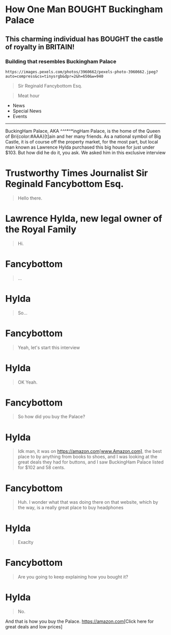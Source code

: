 # How One Man BOUGHT Buckingham Palace

## This charming individual has BOUGHT the castle of royalty in BRITAIN!

### Building that resembles Buckingham Palace

`https://images.pexels.com/photos/3960662/pexels-photo-3960662.jpeg?auto=compress&cs=tinysrgb&dpr=2&h=650&w=940`

> Sir Reginald Fancybottom Esq.

> Meat hour

- News
- Special News
- Events

---

BuckingHam Palace, AKA ^*^*^*^*ingHam Palace, is the home of the Queen of Bri{color:#AAA}[t]ain and her many friends. As a national symbol of Big Castle, it is of course off the property market, for the most part, but local man known as Lawrence Hylda purchased this big house for just under $103. But how did he do it, you ask. We asked him in this exclusive interview

# Trustworthy Times Journalist Sir Reginald Fancybottom Esq.

> Hello there.

# Lawrence Hylda, new legal owner of the Royal Family

> Hi.

# Fancybottom

> ...

# Hylda

> So...

# Fancybottom

> Yeah, let's start this interview

# Hylda

> OK Yeah.

# Fancybottom

> So how did you buy the Palace?

# Hylda

> Idk man, it was on <https://amazon.com>[www.Amazon.com], the best place to by anything from books to shoes, and I was looking at the great deals they had for buttons, and I saw BuckingHam Palace listed for $102 and 58 cents.

# Fancybottom

> Huh. I wonder what that was doing there on that website, which by the way, is a really great place to buy headphones

# Hylda

> Exaclty

# Fancybottom

> Are you going to keep explaining how you bought it?

# Hylda

> No.

And that is how you buy the Palace. <https://amazon.com>[Click here for great deals and low prices]